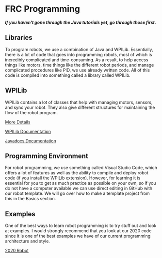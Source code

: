# FRC Programming

***If you haven't gone through the Java tutorials yet, go through those first.***

## Libraries

To program robots, we use a combination of Java and WPILib. Essentially, there is a lot of code that goes into programming robots, most of which is incredibly complicated and time-consuming. As a result, to help access things like motors, time things like the different robot periods, and manage complicated procedures like PID, we use already written code. All of this code is compiled into something called a library called WPILib.

## WPILib

WPILib contains a lot of classes that help with managing motors, sensors, and sync your robot. They also give different structures for maintaining the flow of the robot program.

[More Details](https://docs.wpilib.org/en/latest/docs/software/wpilib-overview/what-is-wpilib.html)

[WPILib Documentation](https://docs.wpilib.org/en/latest/index.html)

[Javadocs Documentation](http://first.wpi.edu/FRC/roborio/beta/docs/java/)

## Programming Environment

For robot programming, we use something called Visual Studio Code, which offers a lot of features as well as the ability to compile and deploy robot code (if you install the WPILib extension). However, for learning it is essential for you to get as much practice as possible on your own, so if you do not have a computer available we can use direct editing in GitHub with our robot template. We will go over how to make a template project from this in the Basics section.

## Examples

One of the best ways to learn robot programming is to try stuff out and look at examples. I would strongly recommend that you look at our 2020 code since it is one of the best examples we have of our current programming architecture and style.

[2020 Robot](https://github.com/FRC1257/2020-Robot/tree/master)
